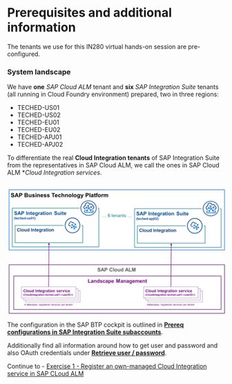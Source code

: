 # Prerequisites and additional information

The tenants we use for this IN280 virtual hands-on session are pre-configured. 

### System landscape

We have **one** *SAP Cloud ALM* tenant and **six** *SAP Integration Suite* tenants (all running in Cloud Foundry environment) prepared, two in three regions:

- TECHED-US01
- TECHED-US02
- TECHED-EU01
- TECHED-EU02
- TECHED-APJ01
- TECHED-APJ02

To differentiate the real **Cloud Integration tenants** of SAP Integration Suite from the representatives in SAP Cloud ALM, we call the ones in SAP Cloud ALM **Cloud Integration services*. 

<br>![](/exercises/ex0/images/RegisteredServicesToSuiteTenants.png)   

The configuration in the SAP BTP cockpit is outlined in **[Prereq configurations in SAP Integration Suite subaccounts](/exercises/ex0/ex01/)**. 

Additionally find all information around how to get user and password and also OAuth credentials under **[Retrieve user / password](/exercises/ex0/ex02/)**.

Continue to - [Exercise 1 - Register an own-managed Cloud Integration service in SAP CLoud ALM](/exercises/ex1/README.md)
